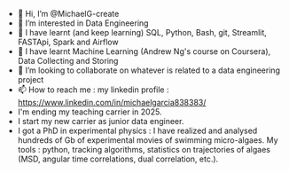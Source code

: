 - 👋 Hi, I’m @MichaelG-create
- 👀 I’m interested in Data Engineering
- 🌱 I have learnt (and keep learning) SQL, Python, Bash, git, Streamlit, FASTApi, Spark and Airflow
- 🌱 I have learnt Machine Learning (Andrew Ng's course on Coursera), Data Collecting and Storing
- 💞️ I’m looking to collaborate on whatever is related to a data engineering project
- 📫 How to reach me : my linkedin profile : https://www.linkedin.com/in/michaelgarcia838383/
- I'm ending my teaching carrier in 2025.
- I start my new carrier as junior data engineer.
- I got a PhD in experimental physics : I have realized and analysed hundreds of Gb of experimental movies of swimming micro-algaes. My tools : python, tracking algorithms, statistics on trajectories of algaes (MSD, angular time correlations, dual correlation, etc.).
